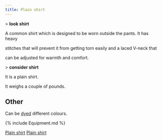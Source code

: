 ```yaml
---
title: Plain shirt
---
```


\> **look shirt**

A common shirt which is designed to be worn outside the pants. It has
heavy

stitches that will prevent it from getting torn easily and a laced
V-neck that

can be adjusted for warmth and comfort.

\> **consider shirt**

It is a plain shirt.

It weighs a couple of pounds.

## Other

Can be [dyed](dye "wikilink") different colours.

{% include Equipment.md %}

[Plain shirt](Category:_Cloth_equipment "wikilink") [Plain
shirt](Category:_Body_items "wikilink")